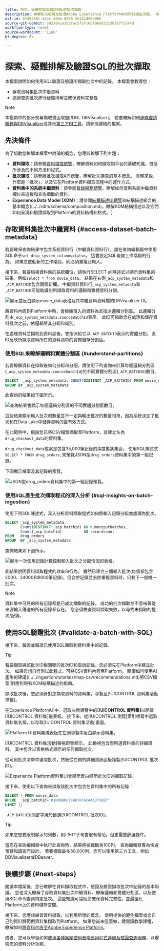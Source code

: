 ```yaml
---
title: 探索、疑難排解及驗證SQL的批次擷取
description: 瞭解如何瞭解及管理Adobe Experience Platform中的資料擷取流程。 本檔案包含如何驗證批次和查詢擷取的資料。
exl-id: 8f49680c-42ec-488e-8586-50182d50e900
source-git-commit: 692a061e3b2facbfafc65f966832230187f5244d
workflow-type: tm+mt
source-wordcount: '1160'
ht-degree: 0%

---
```


# 探索、疑難排解及驗證SQL的批次擷取

本檔案說明如何使用SQL驗證及驗證所擷取批次中的記錄。 本檔案會教導您：

- 存取資料集批次中繼資料
- 透過查詢批次進行疑難排解並確保資料完整性

>[!NOTE]
>
>本指南中的部分熒幕擷取畫面取自[!DNL DBVisualizer]。 若要瞭解如何[連線查詢服務與DBVisualizer](../clients/dbvisulaizer.md)或其他[第三方BI工具](../clients/overview.md)，請參閱連結的檔案。

## 先決條件

為了協助您瞭解本檔案中討論的概念，您應該瞭解下列主題：

- **資料擷取**：請參閱[資料擷取總覽](../../ingestion/home.md)，瞭解資料如何擷取到平台的基礎知識，包括所涉及的不同方法和程式。
- **批次擷取**：請參閱[批次擷取API總覽](../../ingestion/batch-ingestion/overview.md)，瞭解批次擷取的基本概念。 具體來說，什麼是「批次」，以及它在Platform資料擷取流程中的運作方式。
- **資料集中的系統中繼資料**：請參閱[目錄服務總覽](../../catalog/home.md)，瞭解如何使用系統中繼資料欄位來追蹤和查詢擷取的資料。
- **Experience Data Model (XDM)**：請參閱[結構描述UI總覽](../../xdm/ui/overview.md)和結構描述組合的基本概念](../../xdm/schema/composition.md)，瞭解XDM結構描述以及它們如何呈現和驗證擷取到Platform的資料結構和格式。[

## 存取資料集批次中繼資料 {#access-dataset-batch-metadata}

若要確保查詢結果中包含系統資料行（中繼資料資料行），請在查詢編輯器中使用SQL命令`set drop_system_columns=false`。 這會設定SQL查詢工作階段的行為。 如果您啟動新的工作階段，則必須重複此輸入。

接下來，若要檢視資料集的系統欄位，請執行SELECT all陳述式以顯示資料集的結果，例如`select * from movie_data`。 結果在右側`_acp_system_metadata`和`_ACP_BATCHID`包含兩個新欄。 中繼資料資料行`_acp_system_metadata`和`_ACP_BATCHID`可協助識別所擷取資料的邏輯和實體資料分割。

![顯示並反白顯示movie_data表格及其中繼資料資料欄的DBVisualizer UI。](../images/use-cases/movie_data-table-with-metadata-columns.png)

將資料內嵌到Platform中時，會根據傳入的資料為其指派邏輯分割區。 此邏輯分割由`_acp_system_metadata.sourceBatchId`表示。 此ID可協助您在處理和儲存資料批次之前，依邏輯將其分組和識別。

在處理資料並擷取到資料湖後，會指派給它以`_ACP_BATCHID`表示的實體分割。 此ID反映所擷取資料所在的資料湖中的實際儲存分割區。

### 使用SQL來瞭解邏輯和實體分割區 {#understand-partitions}

若要瞭解資料在擷取後如何分組和分配，請使用下列查詢來計算每個邏輯分割區(`_acp_system_metadata.sourceBatchId`)的不同實體分割區(`_ACP_BATCHID`)數目。

```SQL
SELECT  _acp_system_metadata, COUNT(DISTINCT _ACP_BATCHID) FROM movie_data
GROUP BY _acp_system_metadata
```

此查詢的結果如下圖所示。

![查詢結果會顯示每個邏輯分割區的不同實體分割區數目。](../images/use-cases/logical-and-physical-partition-count.png)

這些結果顯示輸入批次的數量並不一定與輸出批次的數量相符，因為系統決定了批次和在Data Lake中儲存資料的最有效方式。

在此範例中，假設您已將CSV檔案擷取至Platform，並建立名為`drug_checkout_data`的資料集。

`drug_checkout_data`檔案是包含35,000筆記錄的深度巢狀集合。 使用SQL陳述式`SELECT * FROM drug_orders;`來預覽JSON型`drug_orders`資料集中的第一組記錄。

下圖顯示檔案及其記錄的預覽。

![JSON型drug_orders資料集中的第一組記錄預覽。](../images/use-cases/drug-orders-preview.png)

### 使用SQL產生批次擷取程式的深入分析 {#sql-insights-on-batch-ingestion}

使用下列SQL陳述式，深入分析資料擷取程式如何將輸入記錄分組並處理為批次。

```sql
SELECT _acp_system_metadata,
       Count(DISTINCT _acp_batchid) AS numoutputbatches,
       Count(_acp_batchid)          AS recordcount
FROM   drug_orders
GROUP  BY _acp_system_metadata 
```

查詢結果如下圖所示。

![顯示一次使用記錄計數控制輸入批次之分配情況的表格。](../images/use-cases/distribution-of-input-batches.png)

此結果說明資料擷取程式的效率和行為。 雖然已建立三個輸入批次(每個都包含2000、24000和9000筆記錄)，但合併記錄並去除重複資料時，只剩下一個唯一批次。

>[!NOTE]
>
>資料集中可見的所有記錄都是已成功擷取的記錄。 成功的批次擷取並不意味著從來源輸入傳送的所有記錄都存在。 您必須檢查資料擷取失敗，以尋找未擷取的批次/記錄。

## 使用SQL驗證批次 {#validate-a-batch-with-SQL}

接下來，驗證並驗證已使用SQL擷取到資料集中的記錄。

>[!TIP]
>
>若要擷取與該批次ID相關聯的批次ID和查詢記錄，您必須先在Platform中建立批次。 如果您想自行測試此程式，可將CSV資料內嵌至Platform。 閱讀如何使用AI產生的建議](../../ingestion/tutorials/map-csv/recommendations.md)將CSV檔案[對應到現有XDM結構描述的指南。

擷取批次後，您必須針對您擷取資料的資料集，導覽至[!UICONTROL 資料集活動標籤]。

在Experience PlatformUI中，選取左側導覽中的&#x200B;**[!UICONTROL 資料集]**&#x200B;以開啟[!UICONTROL 資料集]儀表板。 接下來，從[!UICONTROL 瀏覽]索引標籤中選取資料集名稱，以存取[!UICONTROL 資料集活動]畫面。

![Platform UI資料集儀表板在左側導覽中反白顯示資料集。](../images/use-cases/datasets-workspace.png)

[!UICONTROL 資料集活動]檢視即會顯示。 此檢視包含您所選資料集的詳細資料。 其中包含以表格格式顯示的任何擷取批次。

從可用批次清單中選取批次，然後從右側的詳細資訊面板複製[!UICONTROL 批次ID]。

![Experience Platform資料集UI會顯示反白顯示批次ID的擷取記錄。](../images/use-cases/batch-id.png)

接下來，使用以下查詢來擷取該批次中包含在資料集中的所有記錄：

```sql
SELECT * FROM movie_data
WHERE  _acp_batchid='01H00BKCTCADYRFACAAKJTVQ8P' 
LIMIT 1;
```

`_ACP_BATCHID`關鍵字用於篩選[!UICONTROL 批次ID]。

>[!TIP]
>
>如果您想要限制顯示的列數，則`LIMIT`子句會很有幫助，但更需要篩選條件。

當您在查詢編輯器中執行此查詢時，結果將被截斷為100列。 查詢編輯器專為快速預覽和調查而設計。 若要擷取最多50,000列，您可以使用第三方工具，例如DBVisualizer或DBeaver。

## 後續步驟 {#next-steps}

閱讀本檔案後，您已瞭解在資料擷取程式中，驗證及驗證擷取批次中記錄的基本知識。 您也深入瞭解了存取資料集批次中繼資料、瞭解邏輯和實體分割區，以及使用SQL命令查詢特定批次。 這些知識可協助您確保資料完整性，並最佳化Platform上的資料儲存空間。

接下來，您應該練習資料擷取，以套用所學的概念。 使用提供的範例檔案或您自己的資料將範例資料集擷取到Platform。 如果您尚未這麼做，請閱讀教學課程，瞭解如何[將資料內嵌至Adobe Experience Platform](../../ingestion/tutorials/ingest-batch-data.md)。

或者，您可以學習如何[使用各種案頭使用者端應用程式連線及驗證查詢服務](../clients/overview.md)，以增強您的資料分析功能。
